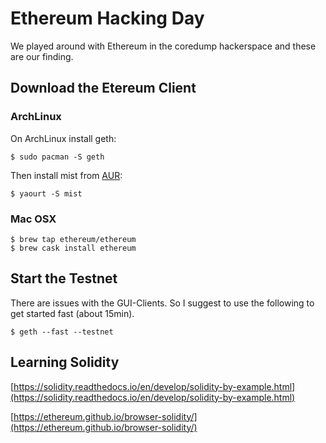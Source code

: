 # Ethereum Hacking Day

We played around with Ethereum in the coredump hackerspace and these are our finding.

## Download the Etereum Client

### ArchLinux

On ArchLinux install geth:

```
$ sudo pacman -S geth
```

Then install mist from [AUR](https://aur.archlinux.org/packages/mist/):

```
$ yaourt -S mist
```

### Mac OSX

```
$ brew tap ethereum/ethereum
$ brew cask install ethereum
```

## Start the Testnet

There are issues with the GUI-Clients. So I suggest to use the following to get started fast \(about 15min\).

```
$ geth --fast --testnet
```

## Learning Solidity

[https://solidity.readthedocs.io/en/develop/solidity-by-example.html](https://solidity.readthedocs.io/en/develop/solidity-by-example.html)

[https://ethereum.github.io/browser-solidity/](https://ethereum.github.io/browser-solidity/)

